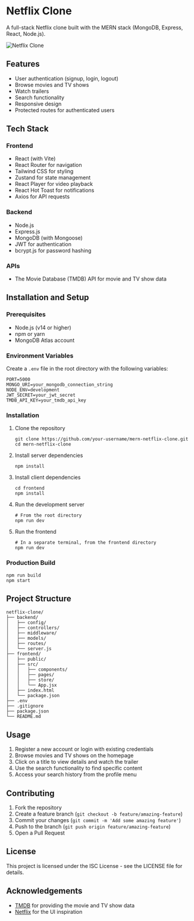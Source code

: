 # Netflix Clone

A full-stack Netflix clone built with the MERN stack (MongoDB, Express, React, Node.js).

![Netflix Clone](https://github.com/your-username/mern-netflix-clone/raw/main/screenshot.png)

## Features

- User authentication (signup, login, logout)
- Browse movies and TV shows
- Watch trailers
- Search functionality
- Responsive design
- Protected routes for authenticated users

## Tech Stack

### Frontend
- React (with Vite)
- React Router for navigation
- Tailwind CSS for styling
- Zustand for state management
- React Player for video playback
- React Hot Toast for notifications
- Axios for API requests

### Backend
- Node.js
- Express.js
- MongoDB (with Mongoose)
- JWT for authentication
- bcrypt.js for password hashing

### APIs
- The Movie Database (TMDB) API for movie and TV show data

## Installation and Setup

### Prerequisites
- Node.js (v14 or higher)
- npm or yarn
- MongoDB Atlas account

### Environment Variables
Create a `.env` file in the root directory with the following variables:
```
PORT=5000
MONGO_URI=your_mongodb_connection_string
NODE_ENV=development
JWT_SECRET=your_jwt_secret
TMDB_API_KEY=your_tmdb_api_key
```

### Installation

1. Clone the repository
   ```
   git clone https://github.com/your-username/mern-netflix-clone.git
   cd mern-netflix-clone
   ```

2. Install server dependencies
   ```
   npm install
   ```

3. Install client dependencies
   ```
   cd frontend
   npm install
   ```

4. Run the development server
   ```
   # From the root directory
   npm run dev
   ```

5. Run the frontend
   ```
   # In a separate terminal, from the frontend directory
   npm run dev
   ```

### Production Build
```
npm run build
npm start
```

## Project Structure

```
netflix-clone/
├── backend/
│   ├── config/
│   ├── controllers/
│   ├── middleware/
│   ├── models/
│   ├── routes/
│   └── server.js
├── frontend/
│   ├── public/
│   ├── src/
│   │   ├── components/
│   │   ├── pages/
│   │   ├── store/
│   │   └── App.jsx
│   ├── index.html
│   └── package.json
├── .env
├── .gitignore
├── package.json
└── README.md
```

## Usage

1. Register a new account or login with existing credentials
2. Browse movies and TV shows on the homepage
3. Click on a title to view details and watch the trailer
4. Use the search functionality to find specific content
5. Access your search history from the profile menu

## Contributing

1. Fork the repository
2. Create a feature branch (`git checkout -b feature/amazing-feature`)
3. Commit your changes (`git commit -m 'Add some amazing feature'`)
4. Push to the branch (`git push origin feature/amazing-feature`)
5. Open a Pull Request

## License

This project is licensed under the ISC License - see the LICENSE file for details.

## Acknowledgements

- [TMDB](https://www.themoviedb.org/) for providing the movie and TV show data
- [Netflix](https://www.netflix.com/) for the UI inspiration 
